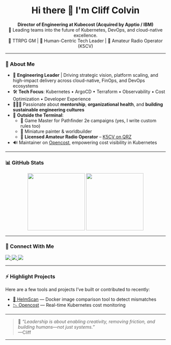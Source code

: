 <h1 align="center">Hi there 👋 I'm Cliff Colvin</h1>

<p align="center">
  <strong>Director of Engineering at Kubecost (Acquired by Apptio / IBM)</strong><br>
  🚀 Leading teams into the future of Kubernetes, DevOps, and cloud-native excellence.<br>
  🎲 TTRPG GM | 🧠 Human-Centric Tech Leader | 📡 Amateur Radio Operator (K5CV)
</p>

---

### 💼 About Me

- 🧭 **Engineering Leader** | Driving strategic vision, platform scaling, and high-impact delivery across cloud-native, FinOps, and DevOps ecosystems  
- 🛠️ **Tech Focus**: Kubernetes • ArgoCD • Terraform • Observability • Cost Optimization • Developer Experience
- 🧑‍🤝‍🧑 Passionate about **mentorship**, **organizational health**, and **building sustainable engineering cultures**
- 🧙 **Outside the Terminal**:
  - 🎲 Game Master for Pathfinder 2e campaigns (yes, I write custom rules too)
  - 🎨 Miniature painter & worldbuilder
  - 📡 **Licensed Amateur Radio Operator** – [K5CV on QRZ](https://www.qrz.com/db/K5CV)
- 🔊 Maintainer on [Opencost](https://github.com/opencost/opencost), empowering cost visibility in Kubernetes

---

### 📊 GitHub Stats

<p align="center">
  <img src="https://github-readme-stats.vercel.app/api?username=cliffcolvin&show_icons=true&theme=tokyonight&hide_border=true" height="180">
  <img src="https://github-readme-stats.vercel.app/api/top-langs/?username=cliffcolvin&layout=compact&theme=tokyonight&hide_border=true" height="180">
</p>

---

### 🔗 Connect With Me

<p align="left">
  <a href="https://www.linkedin.com/in/cliffcolvin/" target="_blank">
    <img src="https://img.shields.io/badge/-LinkedIn-blue?logo=linkedin&style=flat&logoColor=white" />
  </a>
  <a href="mailto:clifford.colvin@gmail.com">
    <img src="https://img.shields.io/badge/-Gmail-red?logo=gmail&style=flat&logoColor=white" />
  </a>
  <a href="https://www.qrz.com/db/K5CV" target="_blank">
    <img src="https://img.shields.io/badge/-K5CV-black?logo=radio&style=flat" />
  </a>
</p>

---

### ⚡ Highlight Projects

Here are a few tools and projects I’ve built or contributed to recently:

- [🧠 HelmScan](https://github.com/cliffcolvin/helmscan) — Docker image comparison tool to detect mismatches
- [📉 Opencost](https://github.com/opencost/opencost) — Real-time Kubernetes cost monitoring

---

> 🧩 *“Leadership is about enabling creativity, removing friction, and building humans—not just systems.”*  
> —Cliff

---
